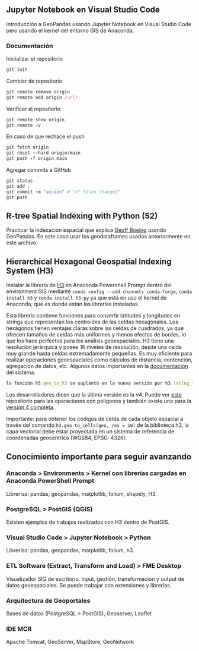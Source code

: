 ## Jupyter Notebook en Visual Studio Code
Introducción a GeoPandas usando Jupyter Notebook en Visual Studio Code pero usando el kernel del entorno GIS de Anaconda.

### Documentación

Inicializar el repositorio
```ruby
git init
```

Cambiar de repositorio
```ruby
git remote remove origin
git remote add origin /url/
```

Verificar el repositorio
```ruby
git remote show origin
git remote -v
```

En caso de que rechace el push
```ruby
git fetch origin
git reset --hard origin/main
git push -f origin main
```

Agregar commits a GitHub
```ruby
git status
git add .
git commit -m "acción" # "n" files changed"
git push
```

## R-tree Spatial Indexing with Python (S2)

Practicar la indexación espacial que explica [Geoff Boeing](https://geoffboeing.com/2016/10/r-tree-spatial-index-python/) usando GeoPandas. En este caso usar los geodataframes usados anteriormente en este archivo.

## Hierarchical Hexagonal Geospatial Indexing System (H3)

Instalar la librería de [H3](https://h3geo.org/) en Anaconda Powershell Prompt dentro del environment GIS mediante ```conda config --add channels conda-forge```, ```conda install h3``` y ```conda install h3-py``` ya que está en uso el kernel de Anaconda, que es donde están las librerías instaladas.

Esta librería contiene funciones para convertir latitudes y longitudes en strings que representan los centroides de las celdas hexagonales. Los hexágonos tienen ventajas claras sobre las celdas de cuadrados, ya que ofrecen tamaños de celdas más uniformes y menos efectos de bordes, lo que los hace perfectos para los análisis geoespaciales. H3 tiene una resolución jerárquica y posee 16 niveles de resolución, desde una celda muy grande hasta celdas extremadamente pequeñas. Es muy eficiente para realizar operaciones geoespaciales como cálculos de distancia, contención, agregación de datos, etc. Algunos datos importantes en la [documentación](https://h3geo.org/docs/) del sistema.

```ruby
la función h3.geo_to_h3 se suplantó en la nueva versión por h3.latlng_to_cell
```
Los desarrolladores dicen que la última versión es la v4. Puedo ver [este](https://uber.github.io/h3-py/polygon_tutorial.html) repositorio para las operaciones con polígonos y también existe uno para la [versión 4 completa](https://uber.github.io/h3-py/api_quick.html).

Importante: para obtener los códigos de celda de cada objeto espacial a través del comando ```h3.geo_to_cells(geo, res = 10)``` de la biblioteca h3, la capa vectorial debe estar proyectada en un sistema de referencia de coordenadas geocentrico (WGS84, EPSG: 4326).

## Conocimiento importante para seguir avanzando
### Anaconda > Environments > Kernel con librerías cargadas en Anaconda PowerShell Prompt
Librerías: pandas, geopandas, matplotlib, folium, shapely, H3.

### PostgreSQL > PostGIS (QGIS)
Existen ejemplos de trabajos realizados con H3 dentro de PostGIS.

### Visual Studio Code > Jupyter Notebook > Python
Librerías: pandas, geopandas, matplotlib, folium, h3.

### ETL Software (Extract, Transform and Load) > FME Desktop
Visualizador SIG de escritorio. Input, gestión, transformación y output de datos geoespaciales. Se puede trabajar con extensiones y librerías.

### Arquitectura de Geoportales
Bases de datos (PostgreSQL > PostGIS), Geoserver, Leaflet

### IDE MCR
Apache Tomcat, GeoServer, MapStore, GeoNetwork
